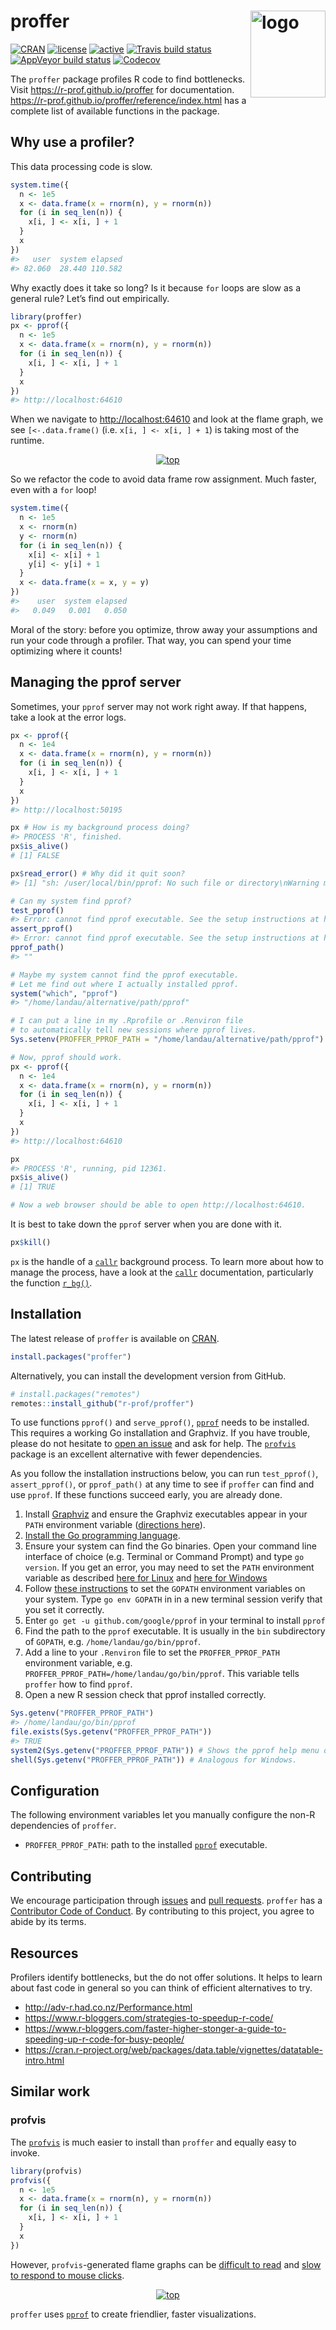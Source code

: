 
<!-- README.md is generated from README.Rmd. Please edit that file -->

# proffer <img src="https://r-prof.github.io/proffer/reference/figures/logo.png" align="right" alt="logo" width="120" height="139" style="border: none; float: right;">

[![CRAN](https://www.r-pkg.org/badges/version/proffer)](https://cran.r-project.org/package=proffer)
[![license](https://img.shields.io/badge/licence-MIT-blue.svg)](https://opensource.org/licenses/MIT)
[![active](https://www.repostatus.org/badges/latest/active.svg)](https://www.repostatus.org/#active)
[![Travis build
status](https://travis-ci.org/r-prof/proffer.svg?branch=master)](https://travis-ci.org/r-prof/proffer)
[![AppVeyor build
status](https://ci.appveyor.com/api/projects/status/github/r-prof/proffer?branch=master&svg=true)](https://ci.appveyor.com/project/r-prof/proffer)
[![Codecov](https://codecov.io/github/r-prof/proffer/coverage.svg?branch=master)](https://codecov.io/github/r-prof/proffer?branch=master)

The `proffer` package profiles R code to find bottlenecks. Visit
<https://r-prof.github.io/proffer> for documentation.
<https://r-prof.github.io/proffer/reference/index.html> has a complete
list of available functions in the package.

## Why use a profiler?

This data processing code is slow.

``` r
system.time({
  n <- 1e5
  x <- data.frame(x = rnorm(n), y = rnorm(n))
  for (i in seq_len(n)) {
    x[i, ] <- x[i, ] + 1
  }
  x
})
#>   user  system elapsed 
#> 82.060  28.440 110.582 
```

Why exactly does it take so long? Is it because `for` loops are slow as
a general rule? Let’s find out empirically.

``` r
library(proffer)
px <- pprof({
  n <- 1e5
  x <- data.frame(x = rnorm(n), y = rnorm(n))
  for (i in seq_len(n)) {
    x[i, ] <- x[i, ] + 1
  }
  x
})
#> http://localhost:64610
```

When we navigate to <http://localhost:64610> and look at the flame
graph, we see `[<-.data.frame()` (i.e. `x[i, ] <- x[i, ] + 1`) is taking
most of the runtime.

<center>

<a href="https://r-prof.github.io/proffer/reference/figures/flame.png">
<img src="https://r-prof.github.io/proffer/reference/figures/flame.png" alt="top" align="center" style = "border: none; float: center;">
</a>

</center>

So we refactor the code to avoid data frame row assignment. Much faster,
even with a `for` loop\!

``` r
system.time({
  n <- 1e5
  x <- rnorm(n)
  y <- rnorm(n)
  for (i in seq_len(n)) {
    x[i] <- x[i] + 1
    y[i] <- y[i] + 1
  }
  x <- data.frame(x = x, y = y)
})
#>    user  system elapsed 
#>   0.049   0.001   0.050
```

Moral of the story: before you optimize, throw away your assumptions and
run your code through a profiler. That way, you can spend your time
optimizing where it counts\!

## Managing the pprof server

Sometimes, your `pprof` server may not work right away. If that happens,
take a look at the error logs.

``` r
px <- pprof({
  n <- 1e4
  x <- data.frame(x = rnorm(n), y = rnorm(n))
  for (i in seq_len(n)) {
    x[i, ] <- x[i, ] + 1
  }
  x
})
#> http://localhost:50195

px # How is my background process doing?
#> PROCESS 'R', finished.
px$is_alive()
# [1] FALSE

px$read_error() # Why did it quit soon?
#> [1] "sh: /user/local/bin/pprof: No such file or directory\nWarning message:\nIn system2(Sys.getenv(\"PROFFER_PPROF_PATH\"), args) : error in running command\n"

# Can my system find pprof?
test_pprof()
#> Error: cannot find pprof executable. See the setup instructions at https://r-prof.github.io/proffer.
assert_pprof()
#> Error: cannot find pprof executable. See the setup instructions at https://r-prof.github.io/proffer.
pprof_path()
#> ""

# Maybe my system cannot find the pprof executable.
# Let me find out where I actually installed pprof.
system("which", "pprof")
#> "/home/landau/alternative/path/pprof"

# I can put a line in my .Rprofile or .Renviron file
# to automatically tell new sessions where pprof lives.
Sys.setenv(PROFFER_PPROF_PATH = "/home/landau/alternative/path/pprof")

# Now, pprof should work.
px <- pprof({
  n <- 1e4
  x <- data.frame(x = rnorm(n), y = rnorm(n))
  for (i in seq_len(n)) {
    x[i, ] <- x[i, ] + 1
  }
  x
})
#> http://localhost:64610

px
#> PROCESS 'R', running, pid 12361.
px$is_alive()
# [1] TRUE

# Now a web browser should be able to open http://localhost:64610.
```

It is best to take down the `pprof` server when you are done with it.

``` r
px$kill()
```

`px` is the handle of a [`callr`](https://github.com/r-lib/callr)
background process. To learn more about how to manage the process, have
a look at the [`callr`](https://callr.r-lib.org/) documentation,
particularly the function
[`r_bg()`](https://callr.r-lib.org/reference/r_bg.html).

## Installation

The latest release of `proffer` is available on
[CRAN](https://CRAN.R-project.org).

``` r
install.packages("proffer")
```

Alternatively, you can install the development version from GitHub.

``` r
# install.packages("remotes")
remotes::install_github("r-prof/proffer")
```

To use functions `pprof()` and `serve_pprof()`,
[`pprof`](https://github.com/google/pprof) needs to be installed. This
requires a working Go installation and Graphviz. If you have trouble,
please do not hesitate to [open an
issue](https://github.com/r-prof/proffer/issues) and ask for help. The
[`profvis`](https://rstudio.github.io/profvis/) package is an excellent
alternative with fewer dependencies.

As you follow the installation instructions below, you can run
`test_pprof()`, `assert_pprof()`, or `pprof_path()` at any time to see
if `proffer` can find and use `pprof`. If these functions succeed early,
you are already done.

1.  Install [Graphviz](https://www.graphviz.org) and ensure the Graphviz
    executables appear in your `PATH` environment variable ([directions
    here](https://bobswift.atlassian.net/wiki/spaces/GVIZ/pages/131924165/Graphviz+installation)).
2.  [Install the Go programming
    language](https://golang.org/doc/install).
3.  Ensure your system can find the Go binaries. Open your command line
    interface of choice (e.g. Terminal or Command Prompt) and type `go
    version`. If you get an error, you may need to set the `PATH`
    environment variable as described [here for
    Linux](https://www.callicoder.com/golang-installation-setup-gopath-workspace/#linux)
    and [here for
    Windows](http://www.wadewegner.com/2014/12/easy-go-programming-setup-for-windows/)
4.  Follow [these
    instructions](https://github.com/golang/go/wiki/SettingGOPATH) to
    set the `GOPATH` environment variables on your system. Type `go env
    GOPATH` in in a new terminal session verify that you set it
    correctly.
5.  Enter `go get -u github.com/google/pprof` in your terminal to
    install `pprof`
6.  Find the path to the `pprof` executable. It is usually in the `bin`
    subdirectory of `GOPATH`, e.g. `/home/landau/go/bin/pprof`.
7.  Add a line to your `.Renviron` file to set the `PROFFER_PPROF_PATH`
    environment variable, e.g.
    `PROFFER_PPROF_PATH=/home/landau/go/bin/pprof`. This variable tells
    `proffer` how to find `pprof`.
8.  Open a new R session check that pprof installed correctly.

<!-- end list -->

``` r
Sys.getenv("PROFFER_PPROF_PATH")
#> /home/landau/go/bin/pprof
file.exists(Sys.getenv("PROFFER_PPROF_PATH"))
#> TRUE
system2(Sys.getenv("PROFFER_PPROF_PATH")) # Shows the pprof help menu on Unix systems.
shell(Sys.getenv("PROFFER_PPROF_PATH")) # Analogous for Windows.
```

## Configuration

The following environment variables let you manually configure the non-R
dependencies of `proffer`.

  - `PROFFER_PPROF_PATH`: path to the installed
    [`pprof`](https://github.com/google/pprof) executable.

## Contributing

We encourage participation through
[issues](https://github.com/r-prof/proffer/issues) and [pull
requests](https://github.com/r-prof/proffer/pulls). `proffer` has a
[Contributor Code of
Conduct](https://github.com/r-prof/CODE_OF_CONDUCT.md). By contributing
to this project, you agree to abide by its terms.

## Resources

Profilers identify bottlenecks, but the do not offer solutions. It helps
to learn about fast code in general so you can think of efficient
alternatives to
    try.

  - <http://adv-r.had.co.nz/Performance.html>
  - <https://www.r-bloggers.com/strategies-to-speedup-r-code/>
  - <https://www.r-bloggers.com/faster-higher-stonger-a-guide-to-speeding-up-r-code-for-busy-people/>
  - <https://cran.r-project.org/web/packages/data.table/vignettes/datatable-intro.html>

## Similar work

### profvis

The [`profvis`](https://github.com/rstudio/profvis) is much easier to
install than `proffer` and equally easy to invoke.

``` r
library(profvis)
profvis({
  n <- 1e5
  x <- data.frame(x = rnorm(n), y = rnorm(n))
  for (i in seq_len(n)) {
    x[i, ] <- x[i, ] + 1
  }
  x
})
```

However, `profvis`-generated flame graphs can be [difficult to
read](https://github.com/rstudio/profvis/issues/115) and [slow to
respond to mouse
clicks](https://github.com/rstudio/profvis/issues/104).

<center>

<a href="https://r-prof.github.io/proffer/reference/figures/profvis.png">
<img src="https://r-prof.github.io/proffer/reference/figures/profvis.png" alt="top" align="center" style = "border: none; float: center;">
</a>

</center>

`proffer` uses [`pprof`](https://github.com/google/pprof) to create
friendlier, faster visualizations.

